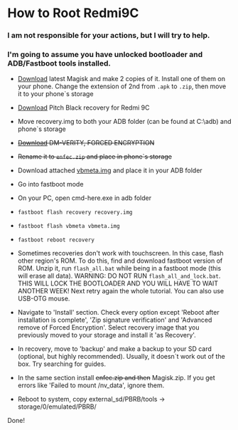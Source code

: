 # How to Root Redmi9C 

### I am not responsible for your actions, but I will try to help.
### I'm going to assume you have unlocked bootloader and ADB/Fastboot tools installed.

- [Download](https://github.com/topjohnwu/Magisk/releases) latest Magisk and make 2 copies of it. Install one of them on your phone. Change the extension of 2nd from `.apk` to `.zip`, then move it to your phone`s storage

- [Download](https://sourceforge.net/projects/wulan17/files/Angelica/PBRP/) Pitch Black recovery for Redmi 9C

- Move recovery.img to both your ADB folder (can be found at C:\adb) and phone`s storage

- ~~[Download](https://zackptg5.com/android.php#disverfe) DM-VERITY, FORCED ENCRYPTION~~

- ~~Rename it to `enfec.zip` and place in phone`s storage~~

- Download attached [vbmeta.img](https://forum.xda-developers.com/attachments/vbmeta-img.5257631/) and place it in your ADB folder

- Go into fastboot mode

- On your PC, open cmd-here.exe in adb folder

- `fastboot flash recovery recovery.img`

- `fastboot flash vbmeta vbmeta.img`

- `fastboot reboot recovery`

- Sometimes recoveries don't work with touchscreen. In this case, flash other region's ROM. To do this, find and download fastboot version of ROM. Unzip it, run `flash_all.bat` while being in a fastboot mode (this will erase all data). WARNING: DO NOT RUN `flash_all_and_lock.bat`. THIS WILL LOCK THE BOOTLOADER AND YOU WILL HAVE TO WAIT ANOTHER WEEK!
Next retry again the whole tutorial. You can also use USB-OTG mouse.

- Navigate to 'Install' section. Check every option except 'Reboot after installation is complete', 'Zip signature verification' and 'Advanced remove of Forced Encryption'. Select recovery image that you previously moved to your storage and install it 'as Recovery'.

- In recovery, move to 'backup' and make a backup to your SD card (optional, but highly recommended). Usually, it doesn`t work out of the box. Try searching for guides.

- In the same section install ~~enfec.zip and then~~ Magisk.zip. If you get errors like 'Failed to mount /nv_data', ignore them.

- Reboot to system, copy external_sd/PBRB/tools -> storage/0/emulated/PBRB/

Done!

